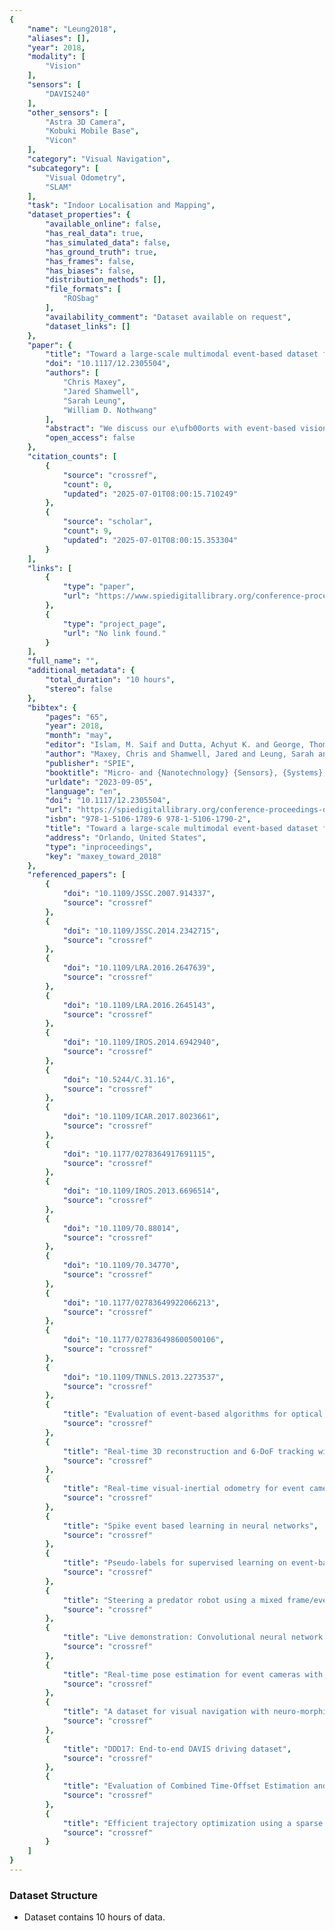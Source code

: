 ```yaml
---
{
    "name": "Leung2018",
    "aliases": [],
    "year": 2018,
    "modality": [
        "Vision"
    ],
    "sensors": [
        "DAVIS240"
    ],
    "other_sensors": [
        "Astra 3D Camera",
        "Kobuki Mobile Base",
        "Vicon"
    ],
    "category": "Visual Navigation",
    "subcategory": [
        "Visual Odometry",
        "SLAM"
    ],
    "task": "Indoor Localisation and Mapping",
    "dataset_properties": {
        "available_online": false,
        "has_real_data": true,
        "has_simulated_data": false,
        "has_ground_truth": true,
        "has_frames": false,
        "has_biases": false,
        "distribution_methods": [],
        "file_formats": [
            "ROSbag"
        ],
        "availability_comment": "Dataset available on request",
        "dataset_links": []
    },
    "paper": {
        "title": "Toward a large-scale multimodal event-based dataset for neuromorphic deep learning applications",
        "doi": "10.1117/12.2305504",
        "authors": [
            "Chris Maxey",
            "Jared Shamwell",
            "Sarah Leung",
            "William D. Nothwang"
        ],
        "abstract": "We discuss our e\ufb00orts with event-based vision and describe our large-scale, heterogeneous robotic dataset that will add to the growing number of event-based datasets currently publicly available. Our dataset comprises over 10 hours of runtime from a mobile robot equipped with two DAVIS240C cameras and an Astra depth camera randomly wandering in an indoor environment while two other independently moving robots randomly wander in the same scene. Vicon ground truth pose is provided for all three robots. To our knowledge, this is the largest event-based dataset with ground truthed independently moving entities.",
        "open_access": false
    },
    "citation_counts": [
        {
            "source": "crossref",
            "count": 0,
            "updated": "2025-07-01T08:00:15.710249"
        },
        {
            "source": "scholar",
            "count": 9,
            "updated": "2025-07-01T08:00:15.353304"
        }
    ],
    "links": [
        {
            "type": "paper",
            "url": "https://www.spiedigitallibrary.org/conference-proceedings-of-spie/10639/2305504/Toward-a-large-scale-multimodal-event-based-dataset-for-neuromorphic/10.1117/12.2305504.short"
        },
        {
            "type": "project_page",
            "url": "No link found."
        }
    ],
    "full_name": "",
    "additional_metadata": {
        "total_duration": "10 hours",
        "stereo": false
    },
    "bibtex": {
        "pages": "65",
        "year": 2018,
        "month": "may",
        "editor": "Islam, M. Saif and Dutta, Achyut K. and George, Thomas",
        "author": "Maxey, Chris and Shamwell, Jared and Leung, Sarah and Nothwang, William D.",
        "publisher": "SPIE",
        "booktitle": "Micro- and {Nanotechnology} {Sensors}, {Systems}, and {Applications} {X}",
        "urldate": "2023-09-05",
        "language": "en",
        "doi": "10.1117/12.2305504",
        "url": "https://spiedigitallibrary.org/conference-proceedings-of-spie/10639/2305504/Toward-a-large-scale-multimodal-event-based-dataset-for-neuromorphic/10.1117/12.2305504.full",
        "isbn": "978-1-5106-1789-6 978-1-5106-1790-2",
        "title": "Toward a large-scale multimodal event-based dataset for neuromorphic deep learning applications",
        "address": "Orlando, United States",
        "type": "inproceedings",
        "key": "maxey_toward_2018"
    },
    "referenced_papers": [
        {
            "doi": "10.1109/JSSC.2007.914337",
            "source": "crossref"
        },
        {
            "doi": "10.1109/JSSC.2014.2342715",
            "source": "crossref"
        },
        {
            "doi": "10.1109/LRA.2016.2647639",
            "source": "crossref"
        },
        {
            "doi": "10.1109/LRA.2016.2645143",
            "source": "crossref"
        },
        {
            "doi": "10.1109/IROS.2014.6942940",
            "source": "crossref"
        },
        {
            "doi": "10.5244/C.31.16",
            "source": "crossref"
        },
        {
            "doi": "10.1109/ICAR.2017.8023661",
            "source": "crossref"
        },
        {
            "doi": "10.1177/0278364917691115",
            "source": "crossref"
        },
        {
            "doi": "10.1109/IROS.2013.6696514",
            "source": "crossref"
        },
        {
            "doi": "10.1109/70.88014",
            "source": "crossref"
        },
        {
            "doi": "10.1109/70.34770",
            "source": "crossref"
        },
        {
            "doi": "10.1177/02783649922066213",
            "source": "crossref"
        },
        {
            "doi": "10.1177/027836498600500106",
            "source": "crossref"
        },
        {
            "doi": "10.1109/TNNLS.2013.2273537",
            "source": "crossref"
        },
        {
            "title": "Evaluation of event-based algorithms for optical flow with ground-truth from inertial measurement sensor",
            "source": "crossref"
        },
        {
            "title": "Real-time 3D reconstruction and 6-DoF tracking with an event camera",
            "source": "crossref"
        },
        {
            "title": "Real-time visual-inertial odometry for event cameras using keyframe-based nonlinear optimization",
            "source": "crossref"
        },
        {
            "title": "Spike event based learning in neural networks",
            "source": "crossref"
        },
        {
            "title": "Pseudo-labels for supervised learning on event-based data",
            "source": "crossref"
        },
        {
            "title": "Steering a predator robot using a mixed frame/event-driven convolutional neural network",
            "source": "crossref"
        },
        {
            "title": "Live demonstration: Convolutional neural network driven by dynamic vision sensor playing RoShamBo",
            "source": "crossref"
        },
        {
            "title": "Real-time pose estimation for event cameras with stacked spatial LSTM networks",
            "source": "crossref"
        },
        {
            "title": "A dataset for visual navigation with neuro-morphic methods",
            "source": "crossref"
        },
        {
            "title": "DDD17: End-to-end DAVIS driving dataset",
            "source": "crossref"
        },
        {
            "title": "Evaluation of Combined Time-Offset Estimation and Hand-Eye Calibration on Robotic Datasets",
            "source": "crossref"
        },
        {
            "title": "Efficient trajectory optimization using a sparse model",
            "source": "crossref"
        }
    ]
}
---
```


### Dataset Structure

- Dataset contains 10 hours of data.

